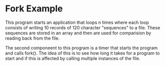 # Fork Example

This program starts an application that loops n times where each loop consists of writing 10 records of 120 character "sequences" to a file. These sequences are stored in an array and then are used for comparision by reading back from the file.

The second componeent to this program is a timer that starts the program and calls fork().
The idea of this is to see how long it takes for a program to start and if this is affected by calling multiple instances of the file. 
